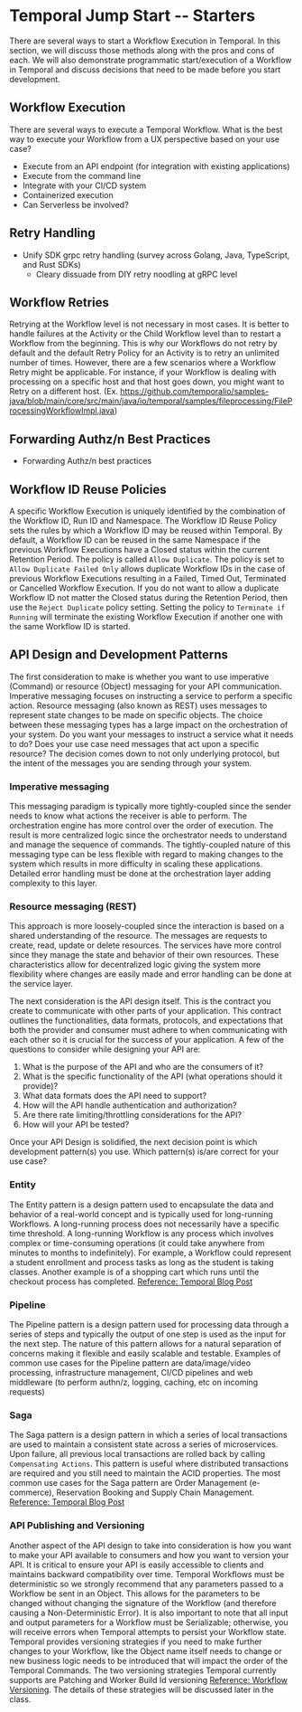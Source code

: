# Temporal Jump Start -- Starters
There are several ways to start a Workflow Execution in Temporal. In this section, we will discuss those methods along with the pros and cons of each. We will also demonstrate programmatic start/execution of a Workflow in Temporal and discuss decisions that need to be made before you start development. 

## Workflow Execution
There are several ways to execute a Temporal Workflow. What is the best way to execute your Workflow from a UX perspective based on your use case?
* Execute from an API endpoint (for integration with existing applications)
* Execute from the command line
* Integrate with your CI/CD system
* Containerized execution
* Can Serverless be involved?

## Retry Handling
* Unify SDK grpc retry handling (survey across Golang, Java, TypeScript, and Rust SDKs)
    * Cleary dissuade from DIY retry noodling at gRPC level

## Workflow Retries
Retrying at the Workflow level is not necessary in most cases. It is better to handle failures at the Activity or the Child Workflow level than to restart a Workflow from the beginning. This is why our Workflows do not retry by default and the default Retry Policy for an Activity is to retry an unlimited number of times. However, there are a few scenarios where a Workflow Retry might be applicable. For instance, if your Workflow is dealing with processing on a specific host and that host goes down, you might want to Retry on a different host. (Ex. https://github.com/temporalio/samples-java/blob/main/core/src/main/java/io/temporal/samples/fileprocessing/FileProcessingWorkflowImpl.java) 

## Forwarding Authz/n Best Practices
* Forwarding Authz/n best practices

## Workflow ID Reuse Policies
A specific Workflow Execution is uniquely identified by the combination of the Workflow ID, Run ID and Namespace. The Workflow ID Reuse Policy sets the rules by which a Workflow ID may be reused within Temporal. By default, a Workflow ID can be reused in the same Namespace if the previous Workflow Executions have a Closed status within the current Retention Period. The policy is called `Allow Duplicate`. The policy is set to `Allow Duplicate Failed Only` allows duplicate Workflow IDs in the case of previous Workflow Executions resulting in a Failed, Timed Out, Terminated or Cancelled Workflow Execution. If you do not want to allow a duplicate Workflow ID not matter the Closed status during the Retention Period, then use the `Reject Duplicate` policy setting. Setting the policy to `Terminate if Running` will terminate the existing Workflow Execution if another one with the same Workflow ID is started.

## API Design and Development Patterns
The first consideration to make is whether you want to use imperative (Command) or resource (Object) messaging for your API communication. Imperative messaging focuses on instructing a service to perform a specific action. Resource messaging (also known as REST) uses messages to represent state changes to be made on specific objects. The choice between these messaging types has a large impact on the orchestration of your system. Do you want your messages to instruct a service what it needs to do? Does your use case need messages that act upon a specific resource? The decision comes down to not only underlying protocol, but the intent of the messages you are sending through your system.
### Imperative messaging 
This messaging paradigm is typically more tightly-coupled since the sender needs to know what actions the receiver is able to perform. The orchestration engine has more control over the order of execution. The result is more centralized logic since the orchestrator needs to understand and manage the sequence of commands. The tightly-coupled nature of this messaging type can be less flexible with regard to making changes to the system which results in more difficulty in scaling these applications. Detailed error handling must be done at the orchestration layer adding complexity to this layer.
### Resource messaging (REST)
This approach is more loosely-coupled since the interaction is based on a shared understanding of the resource. The messages are requests to create, read, update or delete resources. The services have more control since they manage the state and behavior of their own resources. These characteristics allow for decentralized logic giving the system more flexibility where changes are easily made and error handling can be done at the service layer.


The next consideration is the API design itself. This is the contract you create to communicate with other parts of your application. This contract outlines the functionalities, data formats, protocols, and expectations that both the provider and consumer must adhere to when communicating with each other so it is crucial for the success of your application. A few of the questions to consider while designing your API are:

1. What is the purpose of the API and who are the consumers of it?
2. What is the specific functionality of the API (what operations should it provide)?
3. What data formats does the API need to support?
4. How will the API handle authentication and authorization?
5. Are there rate limiting/throttling considerations for the API?
6. How will your API be tested?

Once your API Design is solidified, the next decision point is which development pattern(s) you use. Which pattern(s) is/are correct for your use case?
### Entity
The Entity pattern is a design pattern used to encapsulate the data and behavior of a real-world concept and is typically used for long-running Workflows. A long-running process does not necessarily have a specific time threshold. A long-running Workflow is any process which involves complex or time-consuming operations (it could take anywhere from minutes to months to indefinitely). For example, a Workflow could represent a student enrollment and process tasks as long as the student is taking classes. Another example is of a shopping cart which runs until the checkout process has completed. [Reference: Temporal Blog Post](https://temporal.io/blog/very-long-running-workflows)
### Pipeline
The Pipeline pattern is a design pattern used for processing data through a series of steps and typically the output of one step is used as the input for the next step. The nature of this pattern allows for a natural separation of concerns making it flexible and easily scalable and testable. Examples of common use cases for the Pipeline pattern are data/image/video processing, infrastructure management, CI/CD pipelines and web middleware (to perform authn/z, logging, caching, etc on incoming requests)
### Saga
The Saga pattern is a design pattern in which a series of local transactions are used to maintain a consistent state across a series of microservices. Upon failure, all previous local transactions are rolled back by calling ```Compensating Actions```. This pattern is useful where distributed transactions are required and you still need to maintain the ACID properties. The most common use cases for the Saga pattern are Order Management (e-commerce), Reservation Booking and Supply Chain Management. [Reference: Temporal Blog Post](https://temporal.io/blog/saga-pattern-made-easy)

### API Publishing and Versioning
Another aspect of the API design to take into consideration is how you want to make your API available to consumers and how you want to version your API. It is critical to ensure your API is easily accessible to clients and maintains backward compatibility over time. Temporal Workflows must be deterministic so we strongly recommend that any parameters passed to a Workflow be sent in an Object. This allows for the parameters to be changed without changing the signature of the Workflow (and therefore causing a Non-Deterministic Error). It is also important to note that all input and output parameters for a Workflow must be Serializable; otherwise, you will receive errors when Temporal attempts to persist your Workflow state. Temporal provides versioning strategies if you need to make further changes to your Workflow, like the Object name itself needs to change or new business logic needs to be introduced that will impact the order of the Temporal Commands. The two versioning strategies Temporal currently supports are Patching and Worker Build Id versioning [Reference: Workflow Versioning](https://docs.temporal.io/workflows#workflow-versioning). The details of these strategies will be discussed later in the class.
 





